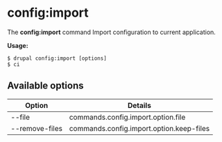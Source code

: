 # config:import
The **config:import** command Import configuration to current application.

**Usage:**
```
$ drupal config:import [options] 
$ ci  
```

## Available options
Option | Details
-------|-------------
--file | commands.config.import.option.file
--remove-files | commands.config.import.option.keep-files
